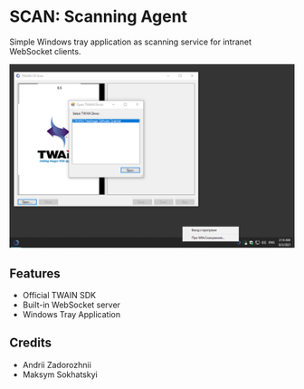 SCAN: Scanning Agent
====================

Simple Windows tray application as scanning service for intranet WebSocket clients.

![Screenshot](/Resources/screenshot.png)

Features
--------

* Official TWAIN SDK
* Built-in WebSocket server
* Windows Tray Application

Credits
-------

* Andrii Zadorozhnii
* Maksym Sokhatskyi

